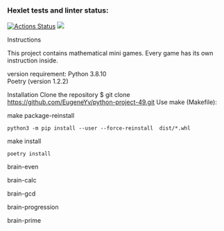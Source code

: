 ### Hexlet tests and linter status:
[![Actions Status](https://github.com/EugeneYv/python-project-49/workflows/hexlet-check/badge.svg)](https://github.com/EugeneYv/python-project-49/actions)
<a href="https://codeclimate.com/github/EugeneYv/python-project-49/maintainability"><img src="https://api.codeclimate.com/v1/badges/495a0e4812de7ca8e3a0/maintainability" /></a>


Instructions

This project contains mathematical mini games. Every game has its own instruction inside.

version requirement:
Python 3.8.10                                                                                                  
Poetry (version 1.2.2)   

Installation
Clone the repository
$ git clone https://github.com/EugeneYv/python-project-49.git
Use make (Makefile):

make package-reinstall

	python3 -m pip install --user --force-reinstall  dist/*.whl
make install

	poetry install

brain-even

brain-calc

brain-gcd

brain-progression

brain-prime
